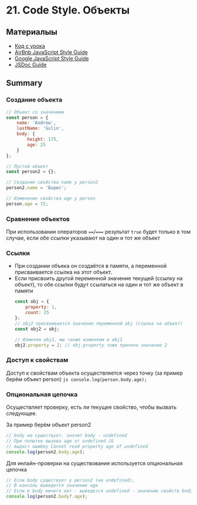 # 21. Code Style. Объекты

## Материалыы
* [Код с урока](src)
* [AirBnb JavaScript Style Guide](https://github.com/airbnb/javascript)
* [Google JavaScript Style Guide](https://google.github.io/styleguide/jsguide.html)
* [JSDoc Guide](https://jsdoc.app/)

## Summary
### Создание объекта
```js
// Объект со значением
const person = {
    name: 'Andrew',
    lastName: 'Gulin',
    body: {
        height: 175,
        age: 25
    }
};

// Пустой объект
const person2 = {};

// Создание свойства name у person2
person2.name = 'Борис';

// Изменение свойства age у person
person.age = 72;
```

### Сравнение объектов
При использовании операторов `==`/`===` результат `true` будет только в том случае, если обе ссылки указывают на один и тот же объект

### Ссылки
* При создании объека он создаётся в памяти, а переменной присваивается ссылка на этот объект.
* Если присвоить другой переменной значение текущей (ссылку на объект), то обе ссылки будут ссылаться на один и тот же объект в памяти
    ```js
    const obj = {
        property: 1,
        count: 25
    };
    // obj2 присваивается значение переменной obj (ссылка на объект)
    const obj2 = obj;
    
    // Изменяя obj2, мы также изменяем и obj1
    obj2.property = 2; // obj.property тоже приняла значение 2
    ```

### Доступ к свойствам
Доступ к свойствам объекта осуществляется через точку (за пример берём объект person)
    ```js
    console.log(person.body.age);
    ```


### Опциональная цепочка
Осуществляет проверку, есть ли текущее свойство, чтобы вызвать следующее.

За пример берём объект person2
```js
// body не существует, значит body - undefined
// При попытке вызова age от undefined JS 
// выдаст ошибку Cannot read property age of undefined
console.log(person2.body.age);
```

Для инлайн-проверки на существование используется опциональная цепочка
```js
// Если body существует у person2 (не undefined), 
// В консоль выведется значение age
// Если в body ничего нет - выведется undefined - значение свойств body
console.log(person2.body?.age);
```
